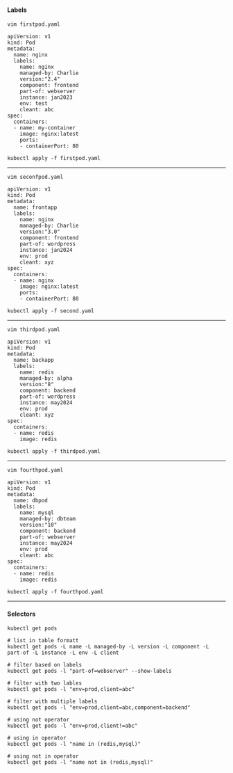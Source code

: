 #### Labels

```
vim firstpod.yaml
```

```
apiVersion: v1
kind: Pod
metadata:
  name: nginx
  labels:
    name: nginx
    managed-by: Charlie
    version:"2.4"
    component: frontend
    part-of: webserver
    instance: jan2023
    env: test
    cleant: abc    
spec:
  containers:
  - name: my-container
    image: nginx:latest
    ports:
    - containerPort: 80
```

```
kubectl apply -f firstpod.yaml
```
----------------------------------------------------------------------------------------------------------------------------------------------------------

```
vim seconfpod.yaml
```

```
apiVersion: v1
kind: Pod
metadata:
  name: frontapp
  labels:
    name: nginx
    managed-by: Charlie
    version:"3.0"
    component: frontend
    part-of: wordpress
    instance: jan2024
    env: prod
    cleant: xyz    
spec:
  containers:
  - name: nginx
    image: nginx:latest
    ports:
    - containerPort: 80
```

```
kubectl apply -f second.yaml
```

------------------------------------------------------------------------
```
vim thirdpod.yaml
```

```
apiVersion: v1
kind: Pod
metadata:
  name: backapp
  labels:
    name: redis
    managed-by: alpha
    version:"8"
    component: backend
    part-of: wordpress
    instance: may2024
    env: prod
    cleant: xyz    
spec:
  containers:
  - name: redis
    image: redis  
```

```
kubectl apply -f thirdpod.yaml
```

------------------------------------------------------------------------------------------------------------------

```
vim fourthpod.yaml
```

```
apiVersion: v1
kind: Pod
metadata:
  name: dbpod
  labels:
    name: mysql
    managed-by: dbteam
    version:"10"
    component: backend
    part-of: webserver
    instance: may2024
    env: prod
    cleant: abc    
spec:
  containers:
  - name: redis
    image: redis  
```

```
kubectl apply -f fourthpod.yaml
```



------------------------------------------------------------------------------------------------------------------------------------------------------
#### Selectors
```
kubectl get pods

# list in table formatt
kubectl get pods -L name -L managed-by -L version -L component -L part-of -L instance -L env -L client

# filter based on labels
kubectl get pods -l "part-of=webserver" --show-labels

# filter with two lables
kubectl get pods -l "env=prod,client=abc"

# filter with multiple labels
kubectl get pods -l "env=prod,client=abc,component=backend"

# using not operator
kubectl get pods -l "env=prod,client!=abc"

# using in operator
kubectl get pods -l "name in (redis,mysql)"

# using not in operator
kubectl get pods -l "name not in (redis,mysql)"

```

